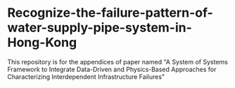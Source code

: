 # Recognize-the-failure-pattern-of-water-supply-pipe-system-in-Hong-Kong
This repository is for the appendices of paper named "A System of Systems Framework to Integrate Data-Driven and Physics-Based Approaches for Characterizing Interdependent Infrastructure Failures"
